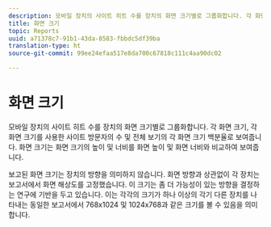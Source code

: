 ```yaml
---
description: 모바일 장치의 사이트 히트 수를 장치의 화면 크기별로 그룹화합니다. 각 화면 크기, 각 화면 크기를 사용한 사이트 방문자의 수 및 전체 보기의 각 화면 크기 백분율로 보여줍니다. 화면 크기는 화면 크기의 높이 및 너비를 화면 높이 및 화면 너비와 비교하여 보여줍니다.
title: 화면 크기
topic: Reports
uuid: a71378c7-91b1-43da-8583-fbbdc5df39ba
translation-type: ht
source-git-commit: 99ee24efaa517e8da700c67818c111c4aa90dc02

---
```



# 화면 크기

모바일 장치의 사이트 히트 수를 장치의 화면 크기별로 그룹화합니다. 각 화면 크기, 각 화면 크기를 사용한 사이트 방문자의 수 및 전체 보기의 각 화면 크기 백분율로 보여줍니다. 화면 크기는 화면 크기의 높이 및 너비를 화면 높이 및 화면 너비와 비교하여 보여줍니다.

보고된 화면 크기는 장치의 방향을 의미하지 않습니다. 화면 방향과 상관없이 각 장치는 보고서에서 화면 해상도를 고정했습니다. 이 크기는 좀 더 가능성이 있는 방향을 결정하는 연구에 기반을 두고 있습니다. 이는 각각의 크기가 하나 이상의 각기 다른 장치를 나타내는 동일한 보고서에서 768x1024 및 1024x768과 같은 크기를 볼 수 있음을 의미합니다.

